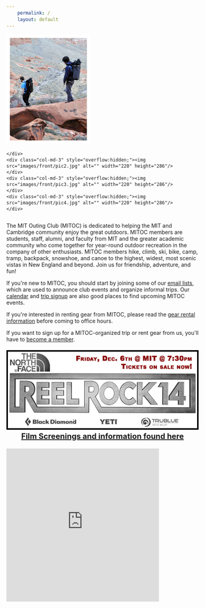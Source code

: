 ```yaml
---
    permalink: /
    layout: default
---
```


<div class="row hidden-sm hidden-xs" style="margin-bottom: 20px;">
    <div class="col-md-3" style="overflow:hidden;"><img src="images/front/pic1.jpg" alt="" width="220" height="286"/>
<!-- Redirect /#pay to /pay -->
<script>
    if (window.location.hash == "#pay") {
        window.location = "/pay"
    }
</script>

    </div>
    <div class="col-md-3" style="overflow:hidden;"><img src="images/front/pic2.jpg" alt="" width="220" height="286"/>
    </div>
    <div class="col-md-3" style="overflow:hidden;"><img src="images/front/pic3.jpg" alt="" width="220" height="286"/>
    </div>
    <div class="col-md-3" style="overflow:hidden;"><img src="images/front/pic4.jpg" alt="" width="220" height="286"/>
    </div>
</div>
<div class="row">
    <div class="col-md-8">
           <p>The MIT Outing Club (MITOC) is dedicated to helping the MIT and Cambridge community enjoy the great outdoors.
            MITOC members are students, staff, alumni, and faculty from MIT and the greater academic community who
            come together for year-round outdoor recreation in the company of other enthusiasts. MITOC members hike,
            climb, ski, bike, camp, tramp, backpack, snowshoe, and canoe to the highest, widest, most scenic vistas
            in New England and beyond. Join us for friendship, adventure, and fun!</p>
        <p>If you're new to MITOC, you should start by joining some of our <a href="/mailing-lists">email lists</a>, which
            are used to announce club events and organize informal trips. Our <a href="/calendar">calendar</a> and
            <a href="https://mitoc-trips.mit.edu/trips/">trip signup</a> are also good places to find upcoming MITOC events.</p>
        <p>If you're interested in renting gear from MITOC, please read the <a href="/rentals">gear rental information</a> before coming to office hours.</p>
        <p>If you want to sign up for a MITOC-organized trip or rent gear from us, you'll have to <a href="/join"> become a member</a>.</p>
        <p style="font-size:20px;text-align:center;">
            <a href="/events/screenings">
            <img src="images/front/rr14-home.jpg" class="img-responsive" alt="Reel Rock 14"/>
            <strong>Film Screenings and information found here</strong></a>
    </p>
    </div>
    <div class="col-md-4">
      <div class="embed-responsive embed-responsive-square">
        <iframe src="https://calendar.google.com/calendar/embed?showTitle=0&amp;showNav=0&amp;showPrint=0&amp;showCalendars=0&amp;mode=AGENDA&amp;height=400&amp;wkst=1&amp;bgcolor=%23FFFFFF&amp;src=nf2filjvmi1s2kipeo5pahr56c@group.calendar.google.com&amp;color=%23125A12&amp;ctz=America%2FNew_York" style="border-width:0" width="400" height="400" frameborder="0" scrolling="no"></iframe>
      </div>
    </div>
</div>
